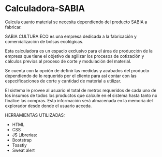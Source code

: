 # Calculadora-SABIA
Calcula cuanto material se necesita dependiendo del producto SABIA a fabricar.

SABIA CULTURA ECO es una empresa dedicada a la fabricación y comercialización de bolsas ecológicas.

Esta calculadora es un espacio exclusivo para el área de producción de la empresa que tiene el
objetivo de agilizar los procesos de cotización y cálculos previos al proceso de corte y modulación
del material.

Se cuenta con la opción de definir las medidas y acabados del producto dependiendo de lo requerido
por el cliente para así contar con las especificaciones de corte y cantidad de material a utilizar.

El sistema le provee al usuario el total de metros requeridos de cada uno de los insumos de todos los
productos que calcule en el sistema hasta tanto no finalice las compras. Esta información será almacenada
en la memoria del explorador desde donde el usuario acceda.

HERRAMIENTAS UTILIZADAS:
- HTML
- CSS
- JS
Librerias:
- Bootstrap
- Toastiy
- Sweat alert
